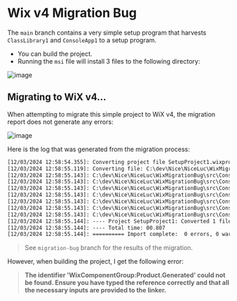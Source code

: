 # Wix v4 Migration Bug

The `main` branch contains a very simple setup program that harvests `ClassLibrary1` and `ConsoleApp1` to a setup program.

* You can build the project.
* Running the `msi` file will install 3 files to the following directory:

![image](https://github.com/user-attachments/assets/329c62a2-9272-4ade-9a11-93a650224cab)

## Migrating to WiX v4...

When attempting to migrate this simple project to WiX v4, the migration report does not generate any errors:

![image](https://github.com/user-attachments/assets/6532e714-f4ff-4ec3-9619-99f3ce2282fd)

Here is the log that was generated from the migration process:

```txt
[12/03/2024 12:58:54.355]: Converting project file SetupProject1.wixproj...
[12/03/2024 12:58:55.119]: Converting file: C:\dev\Nice\NiceLuc\WixMigrationBug\src\ConsoleApp1\SetupProject1\Product.wxs...
[12/03/2024 12:58:55.143]: C:\dev\Nice\NiceLuc\WixMigrationBug\src\ConsoleApp1\SetupProject1\Product.wxs : information WIX0005: [Converted] This file contains an XML declaration on the first line. (DeclarationPresent)
[12/03/2024 12:58:55.143]: C:\dev\Nice\NiceLuc\WixMigrationBug\src\ConsoleApp1\SetupProject1\Product.wxs(1) : information WIX0009: [Converted] The namespace 'http://schemas.microsoft.com/wix/2006/wi' is out of date. It must be 'http://wixtoolset.org/schemas/v4/wxs'. (XmlnsValueWrong)
[12/03/2024 12:58:55.143]: C:\dev\Nice\NiceLuc\WixMigrationBug\src\ConsoleApp1\SetupProject1\Product.wxs(2) : information WIX0023: [Converted] Using '*' for the Product Id attribute is unnecessary. Remove the attribute to remove the redundancy. (AutoGuidUnnecessary)
[12/03/2024 12:58:55.143]: C:\dev\Nice\NiceLuc\WixMigrationBug\src\ConsoleApp1\SetupProject1\Product.wxs(2) : information WIX0032: [Converted] A MediaTemplate with no attributes set is now provided by default. Remove the element. (DefaultMediaTemplate)
[12/03/2024 12:58:55.143]: C:\dev\Nice\NiceLuc\WixMigrationBug\src\ConsoleApp1\SetupProject1\Product.wxs(2) : information WIX0030: [Converted] The Product and Package elements have been renamed and reorganized for simplicity. (ProductAndPackageRenamed)
[12/03/2024 12:58:55.143]: C:\dev\Nice\NiceLuc\WixMigrationBug\src\ConsoleApp1\SetupProject1\Product.wxs : information WIX0058: [Converted] The TARGETDIR directory should no longer be explicitly defined. Remove the Directory element with Id attribute 'TARGETDIR'. (TargetDirDeprecated)
[12/03/2024 12:58:55.143]: C:\dev\Nice\NiceLuc\WixMigrationBug\src\ConsoleApp1\SetupProject1\Product.wxs(14) : information WIX0059: [Converted] Standard directories such as 'ProgramFilesFolder' should no longer be defined using the Directory element. Use the StandardDirectory element instead. (DefiningStandardDirectoryDeprecated)
[12/03/2024 12:58:55.144]: ---- Project SetupProject1: Converted 1 files.
[12/03/2024 12:58:55.144]: ---- Total time: 00.807
[12/03/2024 12:58:55.144]: ========== Import complete:  0 errors, 0 warnings
```

> See `migration-bug` branch for the results of the migration.

However, when building the project, I get the following error:

> **The identifier 'WixComponentGroup:Product.Generated' could not be found. Ensure you have typed the reference correctly and that all the necessary inputs are provided to the linker.**
